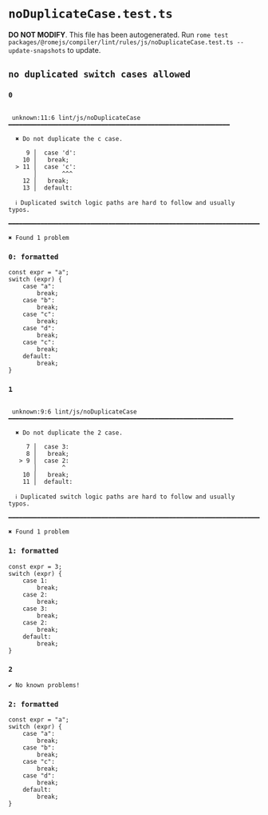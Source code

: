 # `noDuplicateCase.test.ts`

**DO NOT MODIFY**. This file has been autogenerated. Run `rome test packages/@romejs/compiler/lint/rules/js/noDuplicateCase.test.ts --update-snapshots` to update.

## `no duplicated switch cases allowed`

### `0`

```

 unknown:11:6 lint/js/noDuplicateCase ━━━━━━━━━━━━━━━━━━━━━━━━━━━━━━━━━━━━━━━━━━━━━━━━━━━━━━━━━━━━━━

  ✖ Do not duplicate the c case.

     9 │  case 'd':
    10 │   break;
  > 11 │  case 'c':
       │       ^^^
    12 │   break;
    13 │  default:

  ℹ Duplicated switch logic paths are hard to follow and usually typos.

━━━━━━━━━━━━━━━━━━━━━━━━━━━━━━━━━━━━━━━━━━━━━━━━━━━━━━━━━━━━━━━━━━━━━━━━━━━━━━━━━━━━━━━━━━━━━━━━━━━━

✖ Found 1 problem

```

### `0: formatted`

```
const expr = "a";
switch (expr) {
	case "a":
		break;
	case "b":
		break;
	case "c":
		break;
	case "d":
		break;
	case "c":
		break;
	default:
		break;
}

```

### `1`

```

 unknown:9:6 lint/js/noDuplicateCase ━━━━━━━━━━━━━━━━━━━━━━━━━━━━━━━━━━━━━━━━━━━━━━━━━━━━━━━━━━━━━━━

  ✖ Do not duplicate the 2 case.

     7 │  case 3:
     8 │   break;
   > 9 │  case 2:
       │       ^
    10 │   break;
    11 │  default:

  ℹ Duplicated switch logic paths are hard to follow and usually typos.

━━━━━━━━━━━━━━━━━━━━━━━━━━━━━━━━━━━━━━━━━━━━━━━━━━━━━━━━━━━━━━━━━━━━━━━━━━━━━━━━━━━━━━━━━━━━━━━━━━━━

✖ Found 1 problem

```

### `1: formatted`

```
const expr = 3;
switch (expr) {
	case 1:
		break;
	case 2:
		break;
	case 3:
		break;
	case 2:
		break;
	default:
		break;
}

```

### `2`

```
✔ No known problems!

```

### `2: formatted`

```
const expr = "a";
switch (expr) {
	case "a":
		break;
	case "b":
		break;
	case "c":
		break;
	case "d":
		break;
	default:
		break;
}

```
